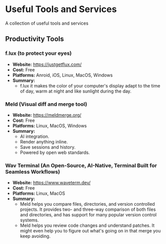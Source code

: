 # Useful Tools and Services

A collection of useful tools and services

## Productivity Tools
 
### f.lux (to protect your eyes) 
- **Website:** https://justgetflux.com/
- **Cost:** Free
- **Platforms:** Anroid, iOS, Linux, MacOS, Windows
- **Summary:** 
  - f.lux it makes the color of your computer's display adapt to the time of day, warm at night and like sunlight during the day.


### Meld (Visual diff and merge tool)
- **Website:** https://meldmerge.org/
- **Cost:** Free
- **Platforms:** Linux, MacOS, Windows
- **Summary:** 
  - AI integration. 
  - Render anything inline. 
  - Save sessions and history. 
  - Powered by open web standards.


### Wav Terminal (An Open-Source, AI-Native, Terminal Built for Seamless Workflows)
- **Website:** https://www.waveterm.dev/
- **Cost:** Free
- **Platforms:** Linux, MacOS
- **Summary:** 
  - Meld helps you compare files, directories, and version controlled projects. It provides two- and three-way comparison of both files and directories, and has support for many popular version control systems.
  - Meld helps you review code changes and understand patches. It might even help you to figure out what's going on in that merge you keep avoiding.
